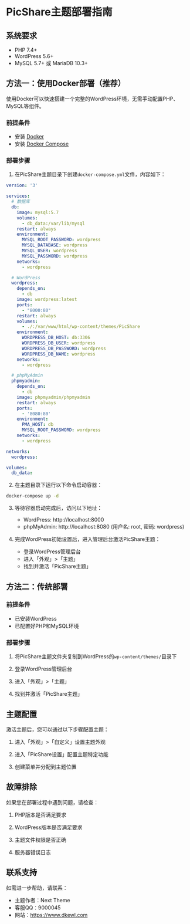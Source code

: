 # PicShare主题部署指南

## 系统要求

- PHP 7.4+
- WordPress 5.6+
- MySQL 5.7+ 或 MariaDB 10.3+

## 方法一：使用Docker部署（推荐）

使用Docker可以快速搭建一个完整的WordPress环境，无需手动配置PHP、MySQL等组件。

### 前提条件

- 安装 [Docker](https://www.docker.com/products/docker-desktop)
- 安装 [Docker Compose](https://docs.docker.com/compose/install/)

### 部署步骤

1. 在PicShare主题目录下创建`docker-compose.yml`文件，内容如下：

```yaml
version: '3'

services:
  # 数据库
  db:
    image: mysql:5.7
    volumes:
      - db_data:/var/lib/mysql
    restart: always
    environment:
      MYSQL_ROOT_PASSWORD: wordpress
      MYSQL_DATABASE: wordpress
      MYSQL_USER: wordpress
      MYSQL_PASSWORD: wordpress
    networks:
      - wordpress

  # WordPress
  wordpress:
    depends_on:
      - db
    image: wordpress:latest
    ports:
      - "8000:80"
    restart: always
    volumes:
      - ./:/var/www/html/wp-content/themes/PicShare
    environment:
      WORDPRESS_DB_HOST: db:3306
      WORDPRESS_DB_USER: wordpress
      WORDPRESS_DB_PASSWORD: wordpress
      WORDPRESS_DB_NAME: wordpress
    networks:
      - wordpress

  # phpMyAdmin
  phpmyadmin:
    depends_on:
      - db
    image: phpmyadmin/phpmyadmin
    restart: always
    ports:
      - '8080:80'
    environment:
      PMA_HOST: db
      MYSQL_ROOT_PASSWORD: wordpress
    networks:
      - wordpress

networks:
  wordpress:

volumes:
  db_data:
```

2. 在主题目录下运行以下命令启动容器：

```bash
docker-compose up -d
```

3. 等待容器启动完成后，访问以下地址：
   - WordPress: http://localhost:8000
   - phpMyAdmin: http://localhost:8080 (用户名: root, 密码: wordpress)

4. 完成WordPress初始设置后，进入管理后台激活PicShare主题：
   - 登录WordPress管理后台
   - 进入「外观」>「主题」
   - 找到并激活「PicShare主题」

## 方法二：传统部署

### 前提条件

- 已安装WordPress
- 已配置好PHP和MySQL环境

### 部署步骤

1. 将PicShare主题文件夹复制到WordPress的`wp-content/themes/`目录下

2. 登录WordPress管理后台

3. 进入「外观」>「主题」

4. 找到并激活「PicShare主题」

## 主题配置

激活主题后，您可以通过以下步骤配置主题：

1. 进入「外观」>「自定义」设置主题外观

2. 进入「PicShare设置」配置主题特定功能

3. 创建菜单并分配到主题位置

## 故障排除

如果您在部署过程中遇到问题，请检查：

1. PHP版本是否满足要求

2. WordPress版本是否满足要求

3. 主题文件权限是否正确

4. 服务器错误日志

## 联系支持

如需进一步帮助，请联系：

- 主题作者：Next Theme
- 客服QQ：9000045
- 网站：https://www.dkewl.com